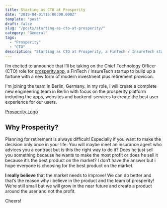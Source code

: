 ```yaml
---
title: Starting as CTO at Prosperity
date: "2019-04-01T15:00:00.000Z"
template: "post"
draft: false
slug: "/posts/starting-as-cto-at-prosperity/"
category: "General"
tags:
  - "Prosperity"
  - "CTO"
description: "Starting as CTO at Prosperity, a FinTech / InsureTech startup to build up a fortune with a new form of modern investment plus retirement provision in Berlin."
---
```


I’m excited to announce that I’ll be taking on the Chief Technology Officer (CTO) role for [prosperity.app](https://prosperity.app), a FinTech / InsureTech startup to build up a fortune with a new form of modern investment plus retirement provision.

I'm joining the team in Berlin, Germany. In my role, i will create a complete new engineering team in Berlin with focus on the prosperity platform including the apps, websites and backend-services to create the best user experience for our users.

[Prosperity Logo](/media/prosperity/prosperity_logo.png)

## Why Prosperity?
Planning for retirement is always difficult! Especially if you want to make the decision only once in your life. You will maybe meet an insurance agent who advices you a contract but is this the right way to do it? Does he just sell you something because he wants to make the most profit or does he sell it because it‘s the best product on the market? I don‘t have the answer but i hope everyone is choosing for the best product on the market. 

**I really believe** that the market needs to improve! We can do better and that‘s the reason why i believe in the product and the team of prosperity! We‘re still small but we will grow in the near future and create a product around the user and not the profit.

Cheers!

